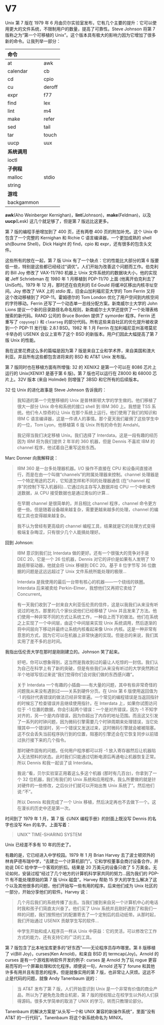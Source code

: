 # V7

Unix 第 7 版在 1979 年 6 月由贝尔实验室发布，它有几个主要的提升：它可以使用更大的文件系统，不限制用户的数量，提高了可靠性。Steve Johnson 将第 7 版称之为“第一个可移植的 Unix”。这个版本具有极大的影响力因为它增加了很多新的命令。让我列举一部分：

|**命令**||
|:--|:--|
|at|awk|
|calendar|cb|
|cd|cpio|
|cu|deroff|
|expr|f77|
|find|lex|
|lint|m4|
|make|refer|
|sed|tail|
|tar|touch|
|uucp|uux|
|**系统调用**||
|ioctl||
|**子例程**||
|malloc|stdio|
|string||
|**游戏**||
|backgammon||

**awk**(Aho Weinberger Kernighan)，**lint**(Johnson)，**make**(Feldman)，以及 **uucp**(Lesk) 这几个就足够了，但是第 7 版远比这更多。

第 7 版的编程手册增加到了 400 页，还有两卷 400 页的附加补充。这个 Unix 中包含了一个完整的 Kernighan 和 Richie C 语言编译器，一个更加成熟的 shell sh(Bourne Shell)，Dick Haight 的 find，cpio 和 expr，还有很多的包含头文件。

这些所有的放在一起，第 7 版 Unix 有了一个缺点：它的性能比大部分的第 6 版要低一些，特别是这些都已经经过“调优”。人们开始为改善这个问题而工作。伯克利的 Bill Joy 修改了 VAX-11/780 机器上 Unix 文件系统的的数据块大小，他的实现被 Jeff Schriebman 在 1980 年 1 月移植到 PDP-11/70 上面 (他离开伯克利去了 UniSoft)。1979 年 12 月，那时还在伯克利的 Ed Gould 将缓冲区移出内核寻址空间。Joy 修改了 VAX 上的 *stdio* 库，旧金山加利福尼亚大学的 Tom Ferrin 又将这个改动移植到了 PDP-11。霍姆德尔的 Tom London 优化了用户空间到内核空间的字符移动。Ferrin 还写了一个动态单一总线分配方案。新南威尔士大学的 John Lions 提议一个新的目录路径名命名规则，新南威尔士大学还提供了一个处理表格搜索的新代码。RAND 公司的 Bruce Borden 提供了 symorder 程序。Ferrin 还重写了 `copyseg()` 和 `clearseg` 的部分代码。所有这些来自社区的优化提升被收录到一个 PDP-11 发行版: 2.8.1 BSD。1982 年 1 月 Ferrin 在加利福尼亚州圣塔莫尼卡举办的 USENIX 会议上宣布了这个 BSD 的新版本。用户们因此大幅提高了第 7 版 Unix 的性能。

我在这里花费这么多的篇幅是因为第 7 版是来自工业和学术界，来自美国和澳大利亚。并且所有这些都包含进将来的 BSD 和 AT&T Unix 发布版。

第 7 版同时也在移植方面有所增强: 32 的 XENIX2 是第一个可以在 8086 芯片上运行的 Unix(XENIX1 是基于第 6 版)。第 7 版也可以运行在 Z8000 和 68000 芯片上。32V 版本 (来自 Holmdel) 则增强了 3BSD 和它所有的后续版本。

32 位 Unix 的进化故事是 Steve Johnson 告诉我的：

> 我知道的第一个完整移植的 Unix 是普林斯顿大学的学生做的。他们移植了很大一部分 Unix 命令和系统的接口 shell 到 IBM 360 上。我想是 TSS 系统。他们令人惊奇的让 Unix 在那个系统上运行。他们使用了我们的知识和 IBM C 语言编译器，这是一件诱人的事情。那个夏天我们雇佣了这些学生中的一位，Tom Lyon，他移植第 6 版 Unix 所有的命令到 Amdahl。

> 我记得当我们决定移植 Unix。我们选择了 Interdata。这是一段有趣的经历因为 IBM 将为我们提供 2 年半的 360 机器，但是 Dennis 不喜欢 IBM 的 channel 程序，他试着自己重写这些东西。

Marc Donner 向我解释说：

> IBM 360 是一台多处理器机器。I/O 操作不直接在 CPU 和设备间直接进行，而是在由一个叫做“channels”的附属处理器来控制。channel 处理器是一个特定用途的芯片，它知道怎样和不同的处理器通信 (在“channel 程序”的控制下写入机器码)...它通过向主存写入数据并给 CPU 一个中断来传送数据，从 CPU 接受数据也是通过类似的计算...

> 在早期 channel 是很简单的，并且相比 channel 程序，channel 命令更方便一些。但是随着设备越来越复杂，需要更越来越多的处理，channel 的编程工具也变得越来越复杂。

> 我不认为曾经有更高级的 channel 编程工具，结果就是它的处理方式变得极端复杂晦涩，只有很少几个人能搞处理好。

回到 Johnson:

> IBM 意识到我们比 Interdata 做的更好。还有一个很强大的竞争对手是 DEC 20，它是一个 26 位机器，Dennis 对它的评价是如果有人发明了 10 路纸带驱动器，他就会将 Unix 移植到 DEC 20。基于 8 位字节写 36 位数据的问题是这远远超过了 Unix 文件系统所能处理的极限...

> Interdata 是我使用的最后一台带有核心的机器——一个绕线的铁圈。Interdata 后来被卖给 Perkin-Elmer，我想他们又再把它卖给了 Concurrent。

> 有一天我们收到了一封来自大利亚伍伦贡的信件，这是以我我们从来没有听说过的地方。那里的几个家伙说他们已经移植了 Unix 并且发来了方法。他们使用一种非常不同的方式让系统工作，一种自上而下的做法。他们在系统之上实现了一个中间层，由这个中间层来实现 Unix 系统调用，然后逐渐的将中间层向下移动并最终让系统内核看起来像 Unix 内核。这是一种非常有意思的方式，因为它可以在机器上非常快速的实现。但是总的来说，我们其实用了差不多的总时间。

我指出伍伦贡大学在那时是刚刚建立的。Johnson 笑了起来。

> 好吧，你可以想象得到，这当然是我收到过的最让人吃惊的一封信。我们认为自己在科学上有了新的突破，但是有些我们从来没有听过的大学突然跨过半个地球写信过来说“我们觉得你们会对我们做的东西感兴趣”。

> 关于 Interdata 一个有趣的小插曲——有大量的问题，其中有些非常奇怪的问题我从来没有遇到过——关系到硬件分页。在 Unix 第 6 版使用返回值为 -1 的指针代表错误的做法已经非常普遍。一个常见的编程错误是当返回指针的时候忘了检查错误并且继续使用指针。在 Interdata 上，如果你试图访问位于 -1 位置的数据，你会引起两个错误：一个是对齐错误，因为 -1 不知字对齐的，另一个是内存错误，因为你超出了内存的地址范围。而且这又引发了一系列的时钟问题，因为微码引擎需要几个时钟周期来处理错误，当它处理其中一个错误时，另一个错误又发送过来，这时微码引擎就会被被阻塞。这不仅会丢失当前程序执行到的位置，阻塞的引擎还会在它恢复同步以前错过执行接下来的几个指令。

> 那时硬件固有的问题。任何用户程序都可以将 -1 放入寄存器然后让机器陷入无法预料的状态。此时我们只能通过切断电源后再通电让机器恢复正常。所以 Dennis 和我一起谈了谈 Interdata。

> 我说:“看，贝尔实验室正用着这么多这个机器 (那时有几百台)，你拿到了一个 32 位机器，我们有我们的 Unix 系统和应用程序。我么所要做的就是针对硬件的一些修改，之后伙计们就可以开始出售 Unix 系统了”。然后他们说:“不”。

> 所以 Dennis 和我完成了一个 Unix 移植，然后决定再也不去做下一个。这在漫长的历史中还是第一次。

时间到了 1979 年 1 月，第 7 版《UNIX 编程手册》的封面上既没写 Dennis 的名字也没写 Ken 的名字。上面写着：

> UNIX™ TIME-SHARING SYSTEM

Unix 已经差不多有 10 年的历史了。

有趣的是，它已经进入中学校园。1979 年 1 月 Brian Harvey 去了波士顿郊外的林肯萨德布瑞中学，“去建立一个计算机部门”。它和学校董事会商讨设备合作，并劝说 DEC 给中学一个客观的折扣。结果是 20 万美元的设备只收了 5 万美金。无论如何，安装过程“经过了几个地方的计算机科学家共同的努力...因为我们的 PDP-11 有不能处理原始的第 7 版 Unix 磁盘”。Harvey 帮助 15 岁大的学生么解决了这个以及其他很多的问题，他们开始写一些有用的程序。后来他们成为 Unix 社区的一部分，开始分享他们的软件。Harvey 说：

> 几个月后我们的系统传播了出去。当我们接到来自另一个计算机中心的电话时我和孩子们简直太兴奋了。他们买了 Unix 系统并且刚好遇到了和我们一样的问题，我们按照他们的配置寄去了一个定制后的启动纸带。从那时起，我们开始通过 USENIX 贡献学生写的软件...

> 中学生开始和成人程序员一样从 Unix 中获益：它的灵活，可以修改它工作方式的能力，还有支持它的广泛的工具。

第 7 版包含了比本地宝库更多的“好东西”——无论程序员存咋哪里。第 8 版移植了 vi(Bill Joy)，curses(Ken Arnold)，和来自 BSD 的 termcap(Joy)。Arnold 的 curses 是有一个游戏影响软件开发的例子: curses 是 Arnold 为了玩 rogue 更容易而写的一个屏幕处理和优化程序。顺便说一句，Arnold 还写了 forune 和其他许多有用并且有意思的程序。但是就像实用的第 7 版，也非常让人厌烦。这远不止是代码的问题，就像 Andy Tanenbaum 说的：

> 当 AT&T 发布了第 7 版，人们开始意识到 Unix 是一个非常有价值的商业产品，所以为了避免危及商业机密，第 7 版的授权阻止在校学生以外的人们获得源码。很多大学简单的取消了 UNIX 的学习，转而只教理论部分。

Tanenbaum 的解决方案是“从头写一个和 UNIX 兼容的新操作系统”，里面“没有 AT&T 的一行代码”。Tanenbaum 将这个新系统命名为 MINIX。
